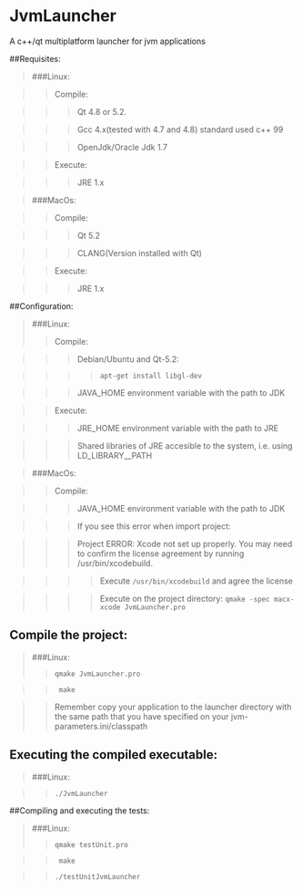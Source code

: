 JvmLauncher
===========

A c++/qt multiplatform launcher for jvm applications

##Requisites:
> ###Linux:

> > Compile:

> > > Qt 4.8 or 5.2.

> > > Gcc 4.x(tested with 4.7 and 4.8) standard used c++ 99

> > > OpenJdk/Oracle Jdk 1.7

> > Execute:

> > > JRE 1.x

> ###MacOs:

> > Compile:

> > > Qt 5.2

> > > CLANG(Version installed with Qt)

> > Execute:

> > > JRE 1.x

##Configuration:
> ###Linux:
> > Compile:

> > > Debian/Ubuntu and Qt-5.2:

> > > > `apt-get install libgl-dev`

> > > JAVA_HOME environment variable with the path to JDK

> > Execute:

> > > JRE_HOME environment variable with the path to JRE

> > > Shared libraries of JRE accesible to the system, i.e. using LD_LIBRARY__PATH
 
> ###MacOs:

> > Compile:

> > > JAVA_HOME environment variable with the path to JDK

> > > If you see this error when import project:

> > >Project ERROR: Xcode not set up properly. You may need to confirm the license agreement by running /usr/bin/xcodebuild.

> > > > Execute `/usr/bin/xcodebuild` and agree the license

> > > > Execute on the project directory: `qmake -spec macx-xcode JvmLauncher.pro`

## Compile the project:
> ###Linux:
> > `qmake JvmLauncher.pro`

> >` make`

> > Remember copy your application to the launcher directory with the same path that you have specified on your jvm-parameters.ini/classpath

## Executing the compiled executable:

> ###Linux:

> > `./JvmLauncher`

##Compiling and executing the tests:
> ###Linux:
> > `qmake testUnit.pro`

> >` make`

> > `./testUnitJvmLauncher`

